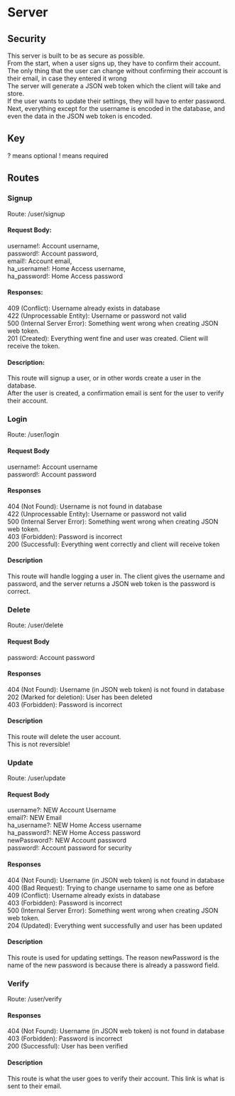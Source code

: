 # Server
## Security
This server is built to be as secure as possible.  
From the start, when a user signs up, they have to confirm their account.  
The only thing that the user can change without confirming their account is their email, in case they entered it wrong  
The server will generate a JSON web token which the client will take and store.  
If the user wants to update their settings, they will have to enter password.  
Next, everything except for the username is encoded in the database, and even the data in the JSON web token is encoded.  

## Key
? means optional
! means required

## Routes
### Signup  
Route: /user/signup  
#### Request Body:
username!: Account username,  
password!: Account password,  
email!: Account email,  
ha_username!: Home Access username,  
ha_password!: Home Access password  
#### Responses:
409 (Conflict): Username already exists in database  
422 (Unprocessable Entity): Username or password not valid  
500 (Internal Server Error): Something went wrong when creating JSON web token.  
201 (Created): Everything went fine and user was created. Client will receive the token.  
#### Description:
This route will signup a user, or in other words create a user in the database.  
After the user is created, a confirmation email is sent for the user to verify their account.  
### Login
Route: /user/login
#### Request Body
username!: Account username  
password!: Account password  
#### Responses
404 (Not Found): Username is not found in database  
422 (Unprocessable Entity): Username or password not valid  
500 (Internal Server Error): Something went wrong when creating JSON web token.  
403 (Forbidden): Password is incorrect  
200 (Successful): Everything went correctly and client will receive token  
#### Description
This route will handle logging a user in. The client gives the username and password, and the server returns a JSON web token is the password is correct.
### Delete
Route: /user/delete
#### Request Body
password: Account password
#### Responses
404 (Not Found): Username (in JSON web token) is not found in database  
202 (Marked for deletion): User has been deleted  
403 (Forbidden): Password is incorrect  
#### Description
This route will delete the user account.  
This is not reversible!
### Update
Route: /user/update
#### Request Body
username?: NEW Account Username  
email?: NEW Email  
ha_username?: NEW Home Access username  
ha_password?: NEW Home Access password  
newPassword?: NEW Account password  
password!: Account password for security  
#### Responses
404 (Not Found): Username (in JSON web token) is not found in database  
400 (Bad Request): Trying to change username to same one as before  
409 (Conflict): Username already exists in database  
403 (Forbidden): Password is incorrect  
500 (Internal Server Error): Something went wrong when creating JSON web token.  
204 (Updated): Everything went successfully and user has been updated
#### Description
This route is used for updating settings. The reason newPassword is the name of the new password is because there is already a password field.
### Verify
Route: /user/verify
#### Responses
404 (Not Found): Username (in JSON web token) is not found in database  
403 (Forbidden): Password is incorrect  
200 (Successful): User has been verified
#### Description
This route is what the user goes to verify their account. This link is what is sent to their email.